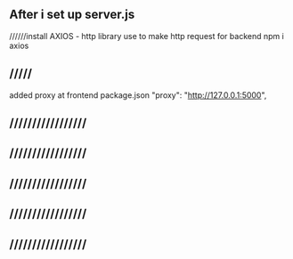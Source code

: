 ## After i set up server.js

//////install AXIOS - http library use to make http request for backend
npm i axios

## /////

added proxy at frontend package.json
"proxy": "http://127.0.0.1:5000",

## /////////////////

## /////////////////

## /////////////////

## /////////////////

## /////////////////
